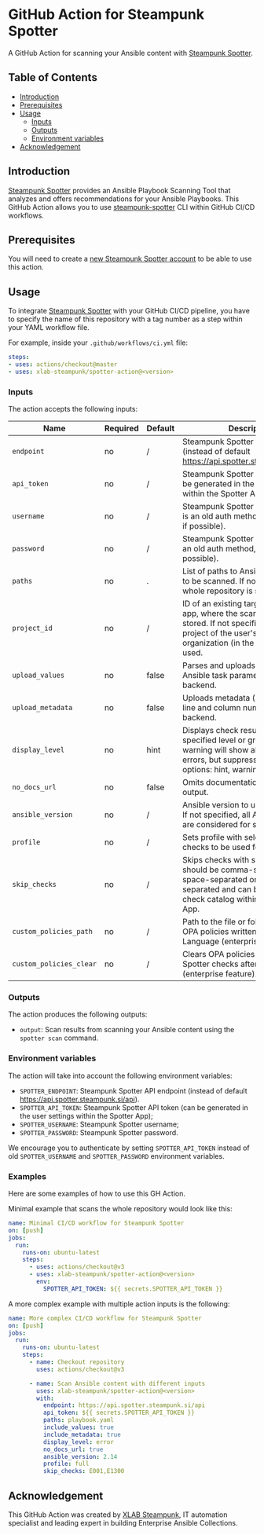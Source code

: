 # GitHub Action for Steampunk Spotter
A GitHub Action for scanning your Ansible content with [Steampunk Spotter].

## Table of Contents
- [Introduction](#introduction)
- [Prerequisites](#prerequisites)
- [Usage](#usage)
  - [Inputs](#inputs)
  - [Outputs](#outputs)
  - [Environment variables](#environment-variables)
- [Acknowledgement](#acknowledgement)

## Introduction
[Steampunk Spotter] provides an Ansible Playbook Scanning Tool that analyzes
and offers recommendations for your Ansible Playbooks.
This GitHub Action allows you to use [steampunk-spotter] CLI within GitHub
CI/CD workflows.

## Prerequisites
You will need to create a [new Steampunk Spotter account] to be able to use
this action.

## Usage
To integrate [Steampunk Spotter] with your GitHub CI/CD pipeline, you have to
specify the name of this repository with a tag number as a step within your
YAML workflow file.

For example, inside your `.github/workflows/ci.yml` file:

```yaml
steps:
- uses: actions/checkout@master
- uses: xlab-steampunk/spotter-action@<version>
```

### Inputs
The action accepts the following inputs:

| Name                    | Required | Default | Description                                                                                                                                                                        |
|-------------------------|----------|---------|------------------------------------------------------------------------------------------------------------------------------------------------------------------------------------|
| `endpoint`              | no       | /       | Steampunk Spotter API endpoint (instead of default https://api.spotter.steampunk.si/api).                                                                                          |
| `api_token`             | no       | /       | Steampunk Spotter API token (can be generated in the user settings within the Spotter App).                                                                                        |
| `username`              | no       | /       | Steampunk Spotter username (this is an old auth method, use API token if possible).                                                                                                |
| `password`              | no       | /       | Steampunk Spotter password (this is an old auth method, use API token if possible).                                                                                                |
| `paths`                 | no       | .       | List of paths to Ansible content files to be scanned. If not specified, the whole repository is scanned.                                                                           |
| `project_id`            | no       | /       | ID of an existing target project in the app, where the scan result will be stored. If not specified, the first project of the user's first organization (in the app) will be used. |
| `upload_values`         | no       | false   | Parses and uploads values from Ansible task parameters to the backend.                                                                                                             |
| `upload_metadata`       | no       | false   | Uploads metadata (i.e., file names, line and column numbers) to the backend.                                                                                                       |
| `display_level`         | no       | hint    | Displays check results with specified level or greater (e.g., warning will show all warnings and errors, but suppress hints). Available options: hint, warning, error.             |
| `no_docs_url`           | no       | false   | Omits documentation URLs from the output.                                                                                                                                          |
| `ansible_version`       | no       | /       | Ansible version to use for scanning. If not specified, all Ansible versions are considered for scanning.                                                                           |
| `profile`               | no       | /       | Sets profile with selected set of checks to be used for scanning.                                                                                                                  |
| `skip_checks`           | no       | /       | Skips checks with specified IDs. IDs should be comma-separated, space-separated or newline-separated and can be found in the check catalog withing the Spotter App.                |
| `custom_policies_path`  | no       | /       | Path to the file or folder with custom OPA policies written in Rego Language (enterprise feature).                                                                                 |
| `custom_policies_clear` | no       | /       | Clears OPA policies for custom Spotter checks after scanning (enterprise feature).                                                                                                 |

### Outputs
The action produces the following outputs:

* `output`: Scan results from scanning your Ansible content using the `spotter scan` command.

### Environment variables
The action will take into account the following environment variables:

* `SPOTTER_ENDPOINT`: Steampunk Spotter API endpoint (instead of default
  https://api.spotter.steampunk.si/api).
* `SPOTTER_API_TOKEN`: Steampunk Spotter API token (can be generated in the
   user settings within the Spotter App);
* `SPOTTER_USERNAME`: Steampunk Spotter username;
* `SPOTTER_PASSWORD`: Steampunk Spotter password.

We encourage you to authenticate by setting `SPOTTER_API_TOKEN` instead of old
`SPOTTER_USERNAME` and `SPOTTER_PASSWORD` environment variables.

### Examples
Here are some examples of how to use this GH Action.

Minimal example that scans the whole repository would look like this:

```yaml
name: Minimal CI/CD workflow for Steampunk Spotter
on: [push]
jobs:
  run:
    runs-on: ubuntu-latest
    steps:
      - uses: actions/checkout@v3
      - uses: xlab-steampunk/spotter-action@<version>
        env:
          SPOTTER_API_TOKEN: ${{ secrets.SPOTTER_API_TOKEN }}
```

A more complex example with multiple action inputs is the following:

```yaml
name: More complex CI/CD workflow for Steampunk Spotter
on: [push]
jobs:
  run:
    runs-on: ubuntu-latest
    steps:
      - name: Checkout repository
        uses: actions/checkout@v3

      - name: Scan Ansible content with different inputs
        uses: xlab-steampunk/spotter-action@<version>
        with:
          endpoint: https://api.spotter.steampunk.si/api
          api_token: ${{ secrets.SPOTTER_API_TOKEN }}
          paths: playbook.yaml
          include_values: true
          include_metadata: true
          display_level: error
          no_docs_url: true
          ansible_version: 2.14
          profile: full
          skip_checks: E001,E1300
```

## Acknowledgement
This GitHub Action was created by [XLAB Steampunk], IT automation specialist
and leading expert in building Enterprise Ansible Collections.

[Steampunk Spotter]: https://steampunk.si/spotter/
[steampunk-spotter]: https://pypi.org/project/steampunk-spotter/
[new Steampunk Spotter account]: https://spotter.steampunk.si
[XLAB Steampunk]: https://steampunk.si/
